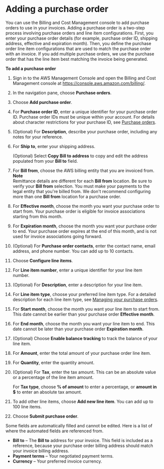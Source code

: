 # Adding a purchase order<a name="adding-po"></a>

You can use the Billing and Cost Management console to add purchase orders to use in your invoices\. Adding a purchase order is a two\-step process involving purchase orders and line item configurations\. First, you enter your purchase order details \(for example, purchase order ID, shipping address, effective and expiration month\)\. Then, you define the purchase order line item configurations that are used to match the purchase order with an invoice\. If you add multiple purchase orders, we use the purchase order that has the line item best matching the invoice being generated\.<a name="add-po-steps"></a>

**To add a purchase order**

1. Sign in to the AWS Management Console and open the Billing and Cost Management console at [https://console\.aws\.amazon\.com/billing/](https://console.aws.amazon.com/billing/)\.

1. In the navigation pane, choose **Purchase orders**\.

1. Choose **Add purchase order**\.

1. For **Purchase order ID**, enter a unique identifier for your purchase order ID\. Purchase order IDs must be unique within your account\. For details about character restrictions for your purchase ID, see [Purchase orders](billing-limits.md#limits-po)\.

1. \(Optional\) For **Description**, describe your purchase order, including any notes for your reference\.

1. For **Ship to**, enter your shipping address\.

   \(Optional\) Select **Copy Bill to address** to copy and edit the address populated from your **Bill to** field\.

1. For **Bill from**, choose the AWS billing entity that you are invoiced from\.
**Note**  
Remittance details are different for each **Bill from** location\. Be sure to verify your **Bill from** selection\. You must make your payments to the legal entity that you're billed from\. We don't recommend configuring more than one **Bill from** location for a purchase order\.

1. For **Effective month**, choose the month you want your purchase order to start from\. Your purchase order is eligible for invoice associations starting from this month\.

1. For **Expiration month**, choose the month you want your purchase order to end\. Your purchase order expires at the end of this month, and is not used for invoice associations going forward\.

1. \(Optional\) For **Purchase order contacts**, enter the contact name, email address, and phone number\. You can add up to 10 contacts\.

1. Choose **Configure line items**\.

1. For **Line item number**, enter a unique identifier for your line item number\.

1. \(Optional\) For **Description**, enter a description for your line item\.

1. For **Line item type**, choose your preferred line item type\. For a detailed description for each line item type, see [Managing your purchase orders](manage-purchaseorders.md)\.

1. For **Start month**, choose the month you want your line item to start from\. This date cannot be earlier than your purchase order **Effective month**\.

1. For **End month**, choose the month you want your line item to end\. This date cannot be later than your purchase order **Expiration month**\.

1. \(Optional\) Choose **Enable balance tracking** to track the balance of your line item\.

1. For **Amount**, enter the total amount of your purchase order line item\.

1. For **Quantity**, enter the quantity amount\.

1. \(Optional\) For **Tax**, enter the tax amount\. This can be an absolute value or a percentage of the line item amount\.

   For **Tax type**, choose **% of amount** to enter a percentage, or **amount in $** to enter an absolute tax amount\.

1. To add other line items, choose **Add new line item**\. You can add up to 100 line items\.

1. Choose **Submit purchase order**\.

Some fields are automatically filled and cannot be edited\. Here is a list of where the automated fields are referenced from\.
+ **Bill to** – The **Bill to** address for your invoice\. This field is included as a reference, because your purchase order billing address should match your invoice billing address\. 
+ **Payment terms** – Your negotiated payment terms\.
+ **Currency** – Your preferred invoice currency\.
